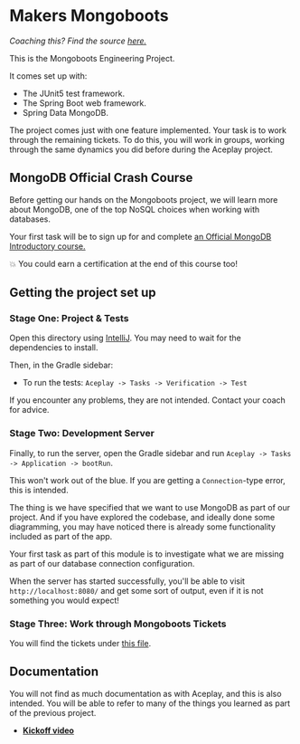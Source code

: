 # Makers Mongoboots

_Coaching this? Find the source
[here.](https://github.com/makersacademy/slug/blob/main/materials/universe/engineering_projects/mongo_boots/README.ed.md)_

This is the Mongoboots Engineering Project.

It comes set up with:

* The JUnit5 test framework.
* The Spring Boot web framework.
* Spring Data MongoDB.

The project comes just with one feature implemented. Your task is to work
through the remaining tickets. To do this, you will work in groups, working
through the same dynamics you did before during the Aceplay project.

## MongoDB Official Crash Course

Before getting our hands on the Mongoboots project, we will learn more about
MongoDB, one of the top NoSQL choices when working with databases.

Your first task will be to sign up for and complete [an Official MongoDB
Introductory course.](https://university.mongodb.com/courses/M001/about)

:boom: You could earn a certification at the end of this course too!

## Getting the project set up

### Stage One: Project & Tests

Open this directory using [IntelliJ](https://www.jetbrains.com/idea/). You may
need to wait for the dependencies to install.

Then, in the Gradle sidebar:

* To run the tests: `Aceplay -> Tasks -> Verification -> Test`

If you encounter any problems, they are not intended. Contact your coach for
advice.

### Stage Two: Development Server

Finally, to run the server, open the Gradle sidebar and run `Aceplay -> Tasks ->
Application -> bootRun`.

This won't work out of the blue. If you are getting a `Connection`-type error,
this is intended.

The thing is we have specified that we want to use MongoDB as part of our
project. And if you have explored the codebase, and ideally done some
diagramming, you may have noticed there is already some functionality included
as part of the app.

Your first task as part of this module is to investigate what we are missing as
part of our database connection configuration.

<!-- OMITTED -->

When the server has started successfully, you'll be able to visit
`http://localhost:8080/` and get some sort of output, even if it is not
something you would expect!

### Stage Three: Work through Mongoboots Tickets

<!-- OMITTED -->

You will find the tickets under [this file](./tickets.yml).

## Documentation

You will not find as much documentation as with Aceplay, and this is also
intended. You will be able to refer to many of the things you learned as part of
the previous project.

* **[Kickoff video](https://www.youtube.com/watch?v=5mjmE6_BmAE)**
